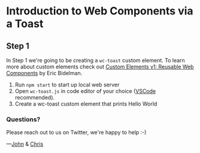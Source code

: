 # Introduction to Web Components via a Toast

## Step 1

In Step 1 we're going to be creating a `wc-toast` custom element. To learn more
about custom elements check out [Custom Elements v1: Reusable Web Components](https://developers.google.com/web/fundamentals/web-components/customelements) by Eric Bidelman.

1. Run `npm start` to start up local web server
2. Open `wc-toast.js` in code editor of your choice ([VSCode](https://code.visualstudio.com/) recommended).
3. Create a wc-toast custom element that prints Hello World
### Questions?

Please reach out to us on Twitter, we're happy to help :-)

—[John](https://twitter.com/JohnRiv) & [Chris](https://twitter.com/chiefcll)

